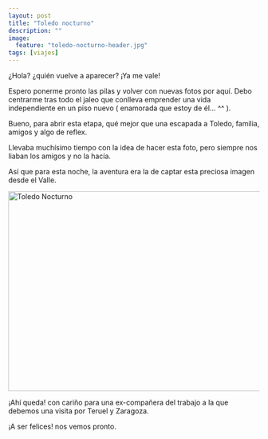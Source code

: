 ```yaml
---
layout: post
title: "Toledo nocturno"
description: ""
image:
  feature: "toledo-nocturno-header.jpg"
tags: [viajes]
---
```


¿Hola? ¿quién vuelve a aparecer? ¡Ya me vale!

Espero ponerme pronto las pilas y volver con nuevas fotos por aquí. Debo centrarme tras todo el jaleo que conlleva emprender una vida independiente en un piso nuevo ( enamorada que estoy de él... ^^ ).

Bueno, para abrir esta etapa, qué mejor que una escapada a Toledo, familia, amigos y algo de reflex.

Llevaba muchísimo tiempo con la idea de hacer esta foto, pero siempre nos liaban los amigos y no la hacía.

Así que para esta noche, la aventura era la de captar esta preciosa imagen desde el Valle.

<img class="aligncenter size-full wp-image-388" src="//emerrefe.github.io/photography-blog/images/toledo-nocturno.jpg" alt="Toledo Nocturno" width="2288" height="400" />

¡Ahí queda! con cariño para una ex-compañera del trabajo a la que debemos una visita por Teruel y Zaragoza.

¡A ser felices! nos vemos pronto.

